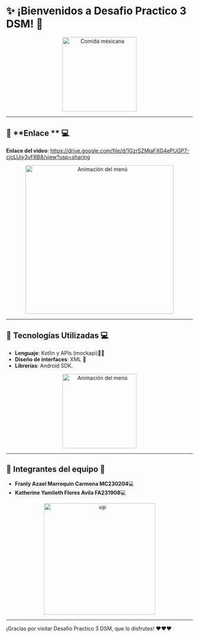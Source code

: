 # ✨ ¡Bienvenidos a **Desafio Practico 3 DSM**! 🎉

<p align="center">
  <img src="https://i.pinimg.com/originals/68/b0/5e/68b05ecaaeb60c2c667f4c2c5d3c3006.gif" alt="Comida mexicana" width="200"/>
</p>

---
## 🚀 **Enlace ** 💻
**Enlace del video**: https://drive.google.com/file/d/1GzrSZMiaFXG4ePUGP7-cjcLUjy3vFRB8/view?usp=sharing  
<p align="center">
  <img src="https://i.pinimg.com/originals/11/44/7f/11447fc83ca8e179bbf199028daace43.gif" alt="Animación del menú" width="400"/>
</p>

---
## 🚀 **Tecnologías Utilizadas** 💻
- **Lenguaje**: Kotlin y APIs (mockapi)🧑‍💻
- **Diseño de interfaces**: XML 🎨
- **Librerías**: Android SDK.

<p align="center">
  <img src="https://i.pinimg.com/originals/7a/88/b2/7a88b279dafb4481549b9feafc1a5f7e.gif" alt="Animación del menú" width="200"/>
</p>

---
## 👥 **Integrantes del equipo** 👥
- **Franly Azael Marroquin Carmona MC230204**💻
- **Katherine Yamileth Flores Avila FA231908**💻

<p align="center">
  <img src="https://pa1.aminoapps.com/6055/227355da3e32165aabe74809d98f1123b06d3d16_00.gif" alt="sip" width="300"/>
</p>

---

¡Gracias por visitar Desafio Practico 3 DSM, que lo disfrutes! ❤️❤️❤️
